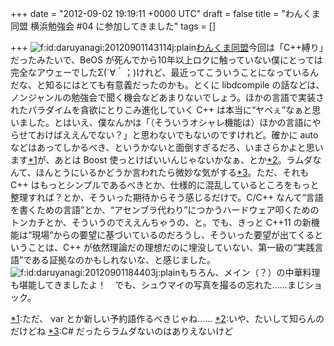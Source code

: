 
+++
date = "2012-09-02 19:19:11 +0000 UTC"
draft = false
title = "わんくま同盟 横浜勉強会 #04 に参加してきました"
tags = []

+++
<img src="http://cdn-ak.f.st-hatena.com/images/fotolife/d/daruyanagi/20120901/20120901143114.jpg" alt="f:id:daruyanagi:20120901143114j:plain" title="f:id:daruyanagi:20120901143114j:plain" class="hatena-fotolife"/><a href="http://www.wankuma.com/seminar/20120901yokohama04/">わんくま同盟</a>今回は「C++縛り」だったみたいで、BeOS が死んでから10年以上ロクに触っていない僕にとっては完全なアウェーでしたΣ(´∀｀；)けれど、最近ってこういうことになっているんだな、と知るにはとても有意義だったのかも。とくに libdcompile の話などは、ノンジャンルの勉強会で聞く機会などあまりないでしょう。ほかの言語で実装されたパラダイムを貪欲にとりこみ進化していく C++ は本当に“ヤベぇ”なぁと思いました。とはいえ、僕なんかは「（そういうオシャレ機能は）ほかの言語にやらせておけばええんでない？」と思わないでもないのですけれど。確かに auto などはあってしかるべき、というかないと面倒すぎるだろ、いまさらかよと思います<a href="#f1" name="fn1" title="ただ、 var とか新しい予約語作るべきじゃね……">*1</a>が、あとは Boost 使っとけばいいんじゃないかなぁ、とか<a href="#f2" name="fn2" title="いや、たいして知らんのだけどね">*2</a>。ラムダなんて、ほんとうにいるかどうか言われたら微妙な気がする<a href="#f3" name="fn3" title="C# だったらラムダないのはありえないけど">*3</a>。ただ、それも C++ はもっとシンプルであるべきとか、仕様的に混乱しているところをもっと整理すれば？とか、そういった期待からそう感じるだけで。C/C++ なんて“言語を書くための言語”とか、“アセンブラ代わり”につかうハードウェア叩くためのトンカチとか、そういうのでええんちゃうの、と。でも、きっと C++11 の新機能は“現場”からの要望に基づいているのだろうし、そういった要望が出てくるということは、C++ が依然理論だの理想だのに埋没していない、第一級の“実践言語”である証拠なのかもしれないな、と感じました。<img src="http://cdn-ak.f.st-hatena.com/images/fotolife/d/daruyanagi/20120901/20120901184403.jpg" alt="f:id:daruyanagi:20120901184403j:plain" title="f:id:daruyanagi:20120901184403j:plain" class="hatena-fotolife"/>もちろん、メイン（？）の中華料理も堪能してきましたよ！　でも、シュウマイの写真を撮るの忘れた……まじショック。
<div class="footnote">
<a href="#fn1" name="f1" class="footnote-number">*1</a><span class="footnote-delimiter">:</span><span class="footnote-text">ただ、 var とか新しい予約語作るべきじゃね……</span>
<a href="#fn2" name="f2" class="footnote-number">*2</a><span class="footnote-delimiter">:</span><span class="footnote-text">いや、たいして知らんのだけどね</span>
<a href="#fn3" name="f3" class="footnote-number">*3</a><span class="footnote-delimiter">:</span><span class="footnote-text">C# だったらラムダないのはありえないけど</span>
</div>

